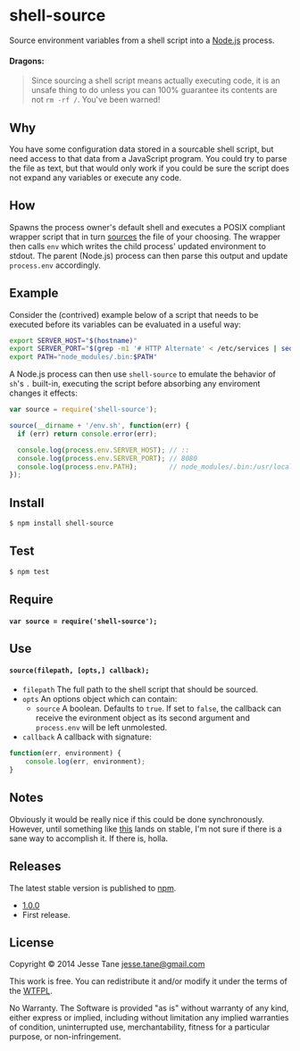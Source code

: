 # shell-source
Source environment variables from a shell script into a [Node.js](http://nodejs.org/) process.

#### Dragons:
> Since sourcing a shell script means actually executing code, it is an unsafe thing to do unless you can 100% guarantee its contents are not `rm -rf /`. You've been warned!

## Why
You have some configuration data stored in a sourcable shell script, but need access to that data from a JavaScript program. You could try to parse the file as text, but that would only work if you could be sure the script does not expand any variables or execute any code.

## How
Spawns the process owner's default shell and executes a POSIX compliant wrapper script that in turn [sources](http://www.tldp.org/HOWTO/Bash-Prompt-HOWTO/x237.html) the file of your choosing. The wrapper then calls `env` which writes the child process' updated environment to stdout. The parent (Node.js) process can then parse this output and update `process.env` accordingly.

## Example
Consider the (contrived) example below of a script that needs to be executed before its variables can be evaluated in a useful way:
```bash
export SERVER_HOST="$(hostname)"
export SERVER_PORT="$(grep -m1 '# HTTP Alternate' < /etc/services | sed 's/[^0-9]*\(.*\)\/.*/\1/')"
export PATH="node_modules/.bin:$PATH"
```

A Node.js process can then use `shell-source` to emulate the behavior of `sh`'s `.` built-in, executing the script before absorbing any enviroment changes it effects:
```javascript
var source = require('shell-source');

source(__dirname + '/env.sh', function(err) {
  if (err) return console.error(err);

  console.log(process.env.SERVER_HOST); // ::
  console.log(process.env.SERVER_PORT); // 8080
  console.log(process.env.PATH);        // node_modules/.bin:/usr/local/bin
});
```

## Install
```bash
$ npm install shell-source
```

## Test
```bash
$ npm test
```

## Require
#### `var source = require('shell-source');`

## Use
#### `source(filepath, [opts,] callback);`
* `filepath` The full path to the shell script that should be sourced.
* `opts` An options object which can contain:
	* `source` A boolean. Defaults to `true`. If set to `false`, the callback can receive the evironment object as its second argument and `process.env` will be left unmolested.
* `callback` A callback with signature:
```javascript
function(err, environment) {
	console.log(err, environment);
}
```

## Notes
Obviously it would be really nice if this could be done synchronously. However, until something like [this](http://strongloop.com/strongblog/whats-new-in-node-js-v0-12-execsync-a-synchronous-api-for-child-processes) lands on stable, I'm not sure if there is a sane way to accomplish it. If there is, holla.

## Releases
The latest stable version is published to [npm](https://www.npmjs.org/package/shell-source).
* [1.0.0](https://github.com/jessetane/shell-source/releases/tag/1.0.0)
 * First release.

## License
Copyright © 2014 Jesse Tane <jesse.tane@gmail.com>

This work is free. You can redistribute it and/or modify it under the
terms of the [WTFPL](http://www.wtfpl.net/txt/copying).

No Warranty. The Software is provided "as is" without warranty of any kind, either express or implied, including without limitation any implied warranties of condition, uninterrupted use, merchantability, fitness for a particular purpose, or non-infringement.
